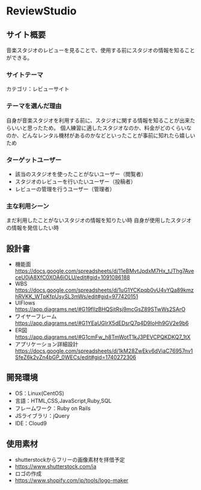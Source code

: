 # ReviewStudio

## サイト概要
音楽スタジオのレビューを見ることで、使用する前にスタジオの情報を知ることができる。

### サイトテーマ
カテゴリ：レビューサイト

### テーマを選んだ理由
自身が音楽スタジオを利用する前に、スタジオに関する情報を知ることが出来たらいいと思ったため。
個人練習に適したスタジオなのか、料金がどのくらいなのか、どんなレンタル機材があるのかなどといったことが事前に知れたら嬉しいため

### ターゲットユーザー
- 該当のスタジオを使ったことがないユーザー（閲覧者）
- スタジオのレビューを行いたいユーザー（投稿者）
- レビューの管理を行うユーザー（管理者）

### 主な利用シーン
まだ利用したことがないスタジオの情報を知りたい時
自身が使用したスタジオの情報を発信したい時

## 設計書
- 機能面  
https://docs.google.com/spreadsheets/d/11eBMvtJpdxM7Hx_tJThg7AveceU0jA8XfC0XOA6iOLU/edit#gid=1091086188
- WBS  
https://docs.google.com/spreadsheets/d/1uG1YCKpqb0vU4vYQa89kmzhRVKK_WTpKfpUsySL3mWs/edit#gid=977420151
- UIFlows  
https://app.diagrams.net/#G19fllzBHQSitRsj9mcGsZ89STwWs2SArO
- ワイヤーフレーム  
https://app.diagrams.net/#G1YEaUGIrX5dEDsrQ7q4D9IoHh9GV2e9b6
- ER図  
https://app.diagrams.net/#G1cmFw_h8TmWotT1kJ3PEVCPQKDKQ7_1tX
- アプリケーション詳細設計  
https://docs.google.com/spreadsheets/d/1kM28ZwEkv6dViaC76957nv1SfeZ6k2vZn4bGP_0WECs/edit#gid=1740272306

## 開発環境
- OS：Linux(CentOS)
- 言語：HTML,CSS,JavaScript,Ruby,SQL
- フレームワーク：Ruby on Rails
- JSライブラリ：jQuery
- IDE：Cloud9

## 使用素材
- shutterstockからフリーの画像素材を拝借予定
- https://www.shutterstock.com/ja
- ロゴの作成
- https://www.shopify.com/jp/tools/logo-maker